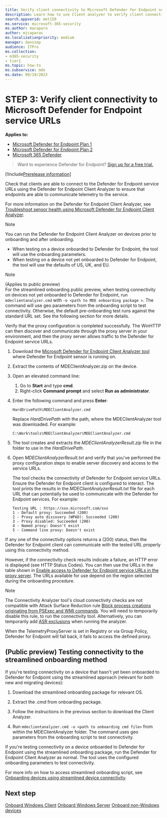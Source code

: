 ```yaml
---
title: Verify client connectivity to Microsoft Defender for Endpoint service URLs
description: Learn how to use Client analyzer to verify client connectivity to Defender for Endpoint
search.appverid: met150
ms.service: microsoft-365-security
ms.author: macapara
author: mjcaparas
ms.localizationpriority: medium
manager: dansimp
audience: ITPro
ms.collection: 
- m365-security
- tier1
ms.topic: how-to
ms.subservice: mde
ms.date: 09/19/2023
---
```



# STEP 3: Verify client connectivity to Microsoft Defender for Endpoint service URLs


**Applies to:**

- [Microsoft Defender for Endpoint Plan 1](https://go.microsoft.com/fwlink/p/?linkid=2154037)
- [Microsoft Defender for Endpoint Plan 2](https://go.microsoft.com/fwlink/p/?linkid=2154037)
- [Microsoft 365 Defender](https://go.microsoft.com/fwlink/?linkid=2118804)

> Want to experience Defender for Endpoint? [Sign up for a free trial.](https://www.microsoft.com/WindowsForBusiness/windows-atp?ocid=docs-wdatp-configureendpointsscript-abovefoldlink)


[!Include[Prerelease information](../../includes/prerelease.md)]

Check that clients are able to connect to the Defender for Endpoint service URLs using the Defender for Endpoint Client Analyzer to ensure that endpoints are able to communicate telemetry to the service. 

For more information on the Defender for Endpoint Client Analyzer, see [Troubleshoot sensor health using Microsoft Defender for Endpoint Client Analyzer](overview-client-analyzer.md). 

> [!NOTE]
> You can run the Defender for Endpoint Client Analyzer on devices prior to onboarding and after onboarding. 
> - When testing on a device onboarded to Defender for Endpoint, the tool will use the onboarding parameters. <br>
> - When testing on a device not yet onboarded to Defender for Endpoint, the tool will use the defaults of US, UK, and EU.  


> [!NOTE]
> (Applies to public preview)<br>
> For the streamlined onboarding public preview, when testing connectivity on devices not yet onboarded to Defender for Endpoint, run `mdeclientanalyzer.cmd` with `-o <path to MDE onboarding package >`. The command will use geo parameters from the onboarding script to test connectivity. Otherwise, the default pre-onboarding test runs against the standard URL set. See the following section for more details.

Verify that the proxy configuration is completed successfully. The WinHTTP can then discover and communicate through the proxy server in your environment, and then the proxy server allows traffic to the Defender for Endpoint service URLs.

1. Download the [Microsoft Defender for Endpoint Client Analyzer tool](https://aka.ms/mdeanalyzer) where Defender for Endpoint sensor is running on. 

2. Extract the contents of MDEClientAnalyzer.zip on the device.

3. Open an elevated command line:

   1. Go to **Start** and type **cmd**.
   2. Right-click **Command prompt** and select **Run as administrator**.

4. Enter the following command and press **Enter**:

    ```command prompt
    HardDrivePath\MDEClientAnalyzer.cmd
    ```

    Replace *HardDrivePath* with the path, where the MDEClientAnalyzer tool was downloaded. For example:

    ```command prompt
    C:\Work\tools\MDEClientAnalyzer\MDEClientAnalyzer.cmd
    ```

5. The tool creates and extracts the *MDEClientAnalyzerResult.zip* file in the folder to use in the *HardDrivePath*.

6. Open *MDEClientAnalyzerResult.txt* and verify that you've performed the proxy configuration steps to enable server discovery and access to the service URLs.

   The tool checks the connectivity of Defender for Endpoint service URLs. Ensure the Defender for Endpoint client is configured to interact. The tool prints the results in the *MDEClientAnalyzerResult.txt* file for each URL that can potentially be used to communicate with the Defender for Endpoint services. For example:

   ```text
   Testing URL : https://xxx.microsoft.com/xxx
   1 - Default proxy: Succeeded (200)
   2 - Proxy auto discovery (WPAD): Succeeded (200)
   3 - Proxy disabled: Succeeded (200)
   4 - Named proxy: Doesn't exist
   5 - Command line proxy: Doesn't exist
   ```

If any one of the connectivity options returns a (200) status, then the Defender for Endpoint client can communicate with the tested URL properly using this connectivity method.

However, if the connectivity check results indicate a failure, an HTTP error is displayed (see HTTP Status Codes). You can then use the URLs in the table shown in [Enable access to Defender for Endpoint service URLs in the proxy server](configure-environment.md#enable-access-to-microsoft-defender-for-endpoint-service-urls-in-the-proxy-server). The URLs available for use depend on the region selected during the onboarding procedure.

> [!NOTE]
> The Connectivity Analyzer tool's cloud connectivity checks are not compatible with Attack Surface Reduction rule [Block process creations originating from PSExec and WMI commands](attack-surface-reduction-rules-reference.md#block-process-creations-originating-from-psexec-and-wmi-commands). You will need to temporarily disable this rule, to run the connectivity tool. Alternatively, you can temporarily add [ASR exclusions](attack-surface-reduction-rules-deployment-implement.md#customize-attack-surface-reduction-rules) when running the analyzer.
>
> When the TelemetryProxyServer is set in Registry or via Group Policy, Defender for Endpoint will fall back, it fails to access the defined proxy.


## (Public preview) Testing connectivity to the streamlined onboarding method 

If you're testing connectivity on a device that hasn't yet been onboarded to Defender for Endpoint using the streamlined approach (relevant for both new and migrating devices): 

1. Download the streamlined onboarding package for relevant OS.

2. Extract the .cmd from onboarding package.

3. Follow the instructions in the previous section to download the Client Analyzer. 

4. Run `mdeclientanalyzer.cmd -o <path to onboarding cmd file>` from within the MDEClientAnalyzer folder. The command uses geo parameters from the onboarding script to test connectivity.  

If you're testing connectivity on a device onboarded to Defender for Endpoint using the streamlined onboarding package, run the Defender for Endpoint Client Analyzer as normal. The tool uses the configured onboarding parameters to test connectivity.  

For more info on how to access streamlined onboarding script, see [Onboarding devices using streamlined device connectivity](configure-device-connectivity.md).  

## Next step

[Onboard Windows Client](onboard-windows-client.md)
[Onboard Windows Server](onboard-windows-server.md)
[Onboard non-Windows devices](configure-endpoints-non-windows.md)